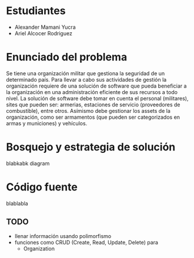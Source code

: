 # Estudiantes
  * Alexander Mamani Yucra
  * Ariel Alcocer Rodriguez
# Enunciado del problema
 Se tiene una organización militar que gestiona la seguridad de un determinado país. Para llevar a cabo sus actividades de gestión la organización requiere de una solución de software que pueda beneficiar a la organización en una administración eficiente de sus recursos a todo nivel. La solución de software debe tomar en cuenta el personal (militares), sites que pueden ser: armerias, estaciones de servicio (proveedores de combustible), entre otros. Asímismo debe gestionar los assets de la organización, como ser armamentos (que pueden ser categorizados en armas y municiones) y vehículos.

# Bosquejo y estrategia de solución
blabkabk
diagram

# Código fuente
blablabla

## TODO
 * llenar información usando polimorfismo
 * funciones como CRUD (Create, Read, Update, Delete) para
    * Organization
